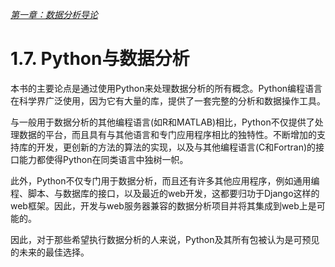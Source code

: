 
[*第一章：数据分析导论*](./README.md)


# 1.7. Python与数据分析

本书的主要论点是通过使用Python来处理数据分析的所有概念。Python编程语言在科学界广泛使用，因为它有大量的库，提供了一套完整的分析和数据操作工具。

与一般用于数据分析的其他编程语言(如R和MATLAB)相比，Python不仅提供了处理数据的平台，而且具有与其他语言和专门应用程序相比的独特性。不断增加的支持库的开发，更创新的方法的算法的实现，以及与其他编程语言(C和Fortran)的接口能力都使得Python在同类语言中独树一帜。

此外，Python不仅专门用于数据分析，而且还有许多其他应用程序，例如通用编程、脚本、与数据库的接口，以及最近的web开发，这都要归功于Django这样的web框架。因此，开发与web服务器兼容的数据分析项目并将其集成到web上是可能的。

因此，对于那些希望执行数据分析的人来说，Python及其所有包被认为是可预见的未来的最佳选择。


